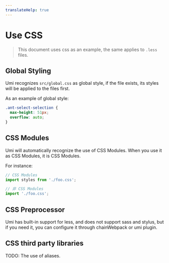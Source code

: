 ```yaml
---
translateHelp: true
---
```


# Use CSS


> This document uses css as an example, the same applies to `.less` files.

## Global Styling

Umi recognizes `src/global.css` as global style, if the file exists, its styles will be applied to the files first.

As an example of global style:

```css
.ant-select-selection {
  max-height: 51px;
  overflow: auto;
}
```

## CSS Modules

Umi will automatically recognize the use of CSS Modules. When you use it as CSS Modules, it is CSS Modules.

For instance:

```js
// CSS Modules
import styles from './foo.css';

// 非 CSS Modules
import './foo.css';
```

## CSS Preprocessor

Umi has built-in support for less, and does not support sass and stylus, but if you need it, you can configure it through chainWebpack or umi plugin.

## CSS third party libraries

TODO: The use of aliases.
